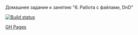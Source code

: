 Домашнее задание к занятию "6. Работа с файлами, DnD"

[![Build status](https://ci.appveyor.com/api/projects/status/3uw6yayy8adoweil?svg=true)](https://ci.appveyor.com/project/Dafery/ahj-homeworks-dnd)

[GH Pages](https://dafery.github.io/ahj-homeworks_dnd/)
